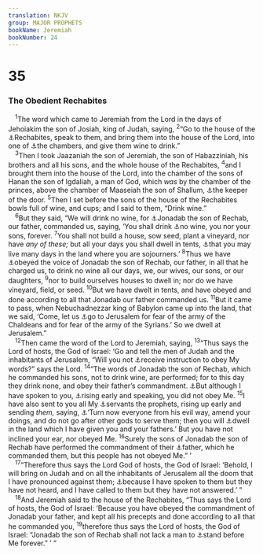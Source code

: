 ```yaml
---
translation: NKJV
group: MAJOR PROPHETS
bookName: Jeremiah 
bookNumber: 24
---
```


<div class="title"><h1>35</h1><h3>The Obedient Rechabites</h3></div>
<span class="verse gie_35_1"> <sup>1</sup>The word which came to Jeremiah from the Lord in the days of Jehoiakim the son of Josiah, king of Judah, saying, </span>
<span class="verse gie_35_2"><sup>2</sup>“Go to the house of the <a data-toggle="tooltip" data-placement="bottom" title="2 Sam. 4:2; 2 Kin. 10:15; 1 Chr. 2:55">⚓</a>Rechabites, speak to them, and bring them into the house of the Lord, into one of <a data-toggle="tooltip" data-placement="bottom" title="1 Kin. 6:5, 8; 1 Chr. 9:26, 33">⚓</a>the chambers, and give them wine to drink.”<br/></span>
<span class="verse gie_35_3"> <sup>3</sup>Then I took Jaazaniah the son of Jeremiah, the son of Habazziniah, his brothers and all his sons, and the whole house of the Rechabites, </span>
<span class="verse gie_35_4"><sup>4</sup>and I brought them into the house of the Lord, into the chamber of the sons of Hanan the son of Igdaliah, a man of God, which <i>was</i> by the chamber of the princes, above the chamber of Maaseiah the son of Shallum, <a data-toggle="tooltip" data-placement="bottom" title="2 Kin. 12:9; 25:18; 1 Chr. 9:18, 19">⚓</a>the keeper of the door. </span>
<span class="verse gie_35_5"><sup>5</sup>Then I set before the sons of the house of the Rechabites bowls full of wine, and cups; and I said to them, “Drink wine.”<br/></span>
<span class="verse gie_35_6"> <sup>6</sup>But they said, “We will drink no wine, for <a data-toggle="tooltip" data-placement="bottom" title="2 Kin. 10:15, 23">⚓</a>Jonadab the son of Rechab, our father, commanded us, saying, ‘You shall drink <a data-toggle="tooltip" data-placement="bottom" title="Lev. 10:9; Num. 6:2–4; Judg. 13:7, 14; Prov. 31:4; Ezek. 44:21; Luke 1:15">⚓</a>no wine, you nor your sons, forever. </span>
<span class="verse gie_35_7"><sup>7</sup>You shall not build a house, sow seed, plant a vineyard, nor have <i>any</i> <i>of</i> <i>these;</i> but all your days you shall dwell in tents, <a data-toggle="tooltip" data-placement="bottom" title="Ex. 20:12; Eph. 6:2, 3">⚓</a>that you may live many days in the land where you are sojourners.’ </span>
<span class="verse gie_35_8"><sup>8</sup>Thus we have <a data-toggle="tooltip" data-placement="bottom" title="(Prov. 1:8, 9; 4:1, 2, 10; 6:20; Eph. 6:1; Col. 3:20)">⚓</a>obeyed the voice of Jonadab the son of Rechab, our father, in all that he charged us, to drink no wine all our days, we, our wives, our sons, or our daughters, </span>
<span class="verse gie_35_9"><sup>9</sup>nor to build ourselves houses to dwell in; nor do we have vineyard, field, or seed. </span>
<span class="verse gie_35_10"><sup>10</sup>But we have dwelt in tents, and have obeyed and done according to all that Jonadab our father commanded us. </span>
<span class="verse gie_35_11"><sup>11</sup>But it came to pass, when Nebuchadnezzar king of Babylon came up into the land, that we said, ‘Come, let us <a data-toggle="tooltip" data-placement="bottom" title="Jer. 4:5–7; 8:14">⚓</a>go to Jerusalem for fear of the army of the Chaldeans and for fear of the army of the Syrians.’ So we dwell at Jerusalem.”<br/></span>
<span class="verse gie_35_12"> <sup>12</sup>Then came the word of the Lord to Jeremiah, saying, </span>
<span class="verse gie_35_13"><sup>13</sup>“Thus says the Lord of hosts, the God of Israel: ‘Go and tell the men of Judah and the inhabitants of Jerusalem, “Will you not <a data-toggle="tooltip" data-placement="bottom" title="(Is. 28:9–12); Jer. 6:10; 17:23; 32:33">⚓</a>receive instruction to obey My words?” says the Lord. </span>
<span class="verse gie_35_14"><sup>14</sup>“The words of Jonadab the son of Rechab, which he commanded his sons, not to drink wine, are performed; for to this day they drink none, and obey their father’s commandment. <a data-toggle="tooltip" data-placement="bottom" title="2 Chr. 36:15">⚓</a>But although I have spoken to you, <a data-toggle="tooltip" data-placement="bottom" title="Jer. 7:13; 25:3">⚓</a>rising early and speaking, you did not obey Me. </span>
<span class="verse gie_35_15"><sup>15</sup>I have also sent to you all My <a data-toggle="tooltip" data-placement="bottom" title="Jer. 26:4, 5; 29:19">⚓</a>servants the prophets, rising up early and sending <i>them,</i> saying, <a data-toggle="tooltip" data-placement="bottom" title="(Is. 1:16, 17); Jer. 18:11; 25:5, 6; (Ezek. 18:30–32); Acts 26:20">⚓</a>‘Turn now everyone from his evil way, amend your doings, and do not go after other gods to serve them; then you will <a data-toggle="tooltip" data-placement="bottom" title="Jer. 7:7; 25:5, 6">⚓</a>dwell in the land which I have given you and your fathers.’ But you have not inclined your ear, nor obeyed Me. </span>
<span class="verse gie_35_16"><sup>16</sup>Surely the sons of Jonadab the son of Rechab have performed the commandment of their <a data-toggle="tooltip" data-placement="bottom" title="(Heb. 12:9)">⚓</a>father, which he commanded them, but this people has not obeyed Me.” ’<br/></span>
<span class="verse gie_35_17"> <sup>17</sup>“Therefore thus says the Lord God of hosts, the God of Israel: ‘Behold, I will bring on Judah and on all the inhabitants of Jerusalem all the doom that I have pronounced against them; <a data-toggle="tooltip" data-placement="bottom" title="Prov. 1:24; Is. 65:12; 66:4; Jer. 7:13">⚓</a>because I have spoken to them but they have not heard, and I have called to them but they have not answered.’ ”<br/></span>
<span class="verse gie_35_18"> <sup>18</sup>And Jeremiah said to the house of the Rechabites, “Thus says the Lord of hosts, the God of Israel: ‘Because you have obeyed the commandment of Jonadab your father, and kept all his precepts and done according to all that he commanded you, </span>
<span class="verse gie_35_19"><sup>19</sup>therefore thus says the Lord of hosts, the God of Israel: “Jonadab the son of Rechab shall not lack a man to <a data-toggle="tooltip" data-placement="bottom" title="(Ex. 20:12); Jer. 15:19; (Luke 21:36; Eph. 6:2, 3)">⚓</a>stand before Me forever.” ’ ”<br/></span>
